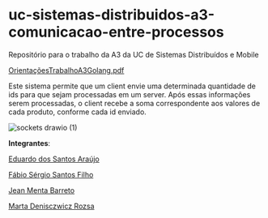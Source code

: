 # uc-sistemas-distribuidos-a3-comunicacao-entre-processos
Repositório para o trabalho da A3 da UC de Sistemas Distribuídos e Mobile

[OrientaçõesTrabalhoA3Golang.pdf](https://github.com/martadrozsa/uc-sistemas-distribuidos-a3-comunicacao-entre-processos/files/9650041/OrientacoesTrabalhoA3Golang.pdf)

Este sistema permite que um client envie uma determinada quantidade de ids para que sejam processadas em um server. Após essas informações serem processadas, o client recebe a soma correspondente aos valores de cada produto, conforme cada id enviado.

![sockets drawio (1)](https://user-images.githubusercontent.com/83780126/193697437-e7f1233e-9358-4441-96fa-09482d636d72.png)

**Integrantes**:

[Eduardo dos Santos Araújo](https://github.com/eduardoaraujo1)

[Fábio Sérgio Santos Filho](https://github.com/fabiossf)

[Jean Menta Barreto](https://github.com/jeanmenta)

[Marta Denisczwicz Rozsa](https://github.com/martadrozsa)
